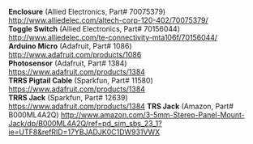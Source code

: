 **Enclosure** (Allied Electronics, Part# 70075379)  http://www.alliedelec.com/altech-corp-120-402/70075379/  
**Toggle Switch** (Allied Electronics, Part# 70156044)  http://www.alliedelec.com/te-connectivity-mta106f/70156044/  
**Arduino Micro** (Adafruit, Part# 1086)  http://www.adafruit.com/products/1086  
**Photosensor** (Adafruit, Part# 1384)  https://www.adafruit.com/products/1384  
**TRRS Pigtail Cable** (Sparkfun, Part# 11580)  https://www.adafruit.com/products/1384  
**TRRS Jack** (Sparkfun, Part# 12639) https://www.adafruit.com/products/1384 
**TRS Jack** (Amazon, Part# B000ML4A2Q)  http://www.amazon.com/3-5mm-Stereo-Panel-Mount-Jack/dp/B000ML4A2Q/ref=pd_sim_sbs_23_1?ie=UTF8&refRID=17YBJADJK0C1DW931VWX  
